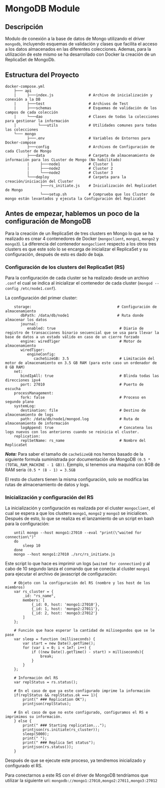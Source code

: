 # MongoDB Module

## Descripción

Modulo de conexión a la base de datos de Mongo utilizando el driver `mongodb`, incluyendo esquemas de validación y clases que facilita el acceso a los datos almacenados en las diferentes colecciones. 
Ademas, para la utilización de este mismo se ha desarrollado con Docker la creación de un ReplicaSet de MongoDb.

## Estructura del Proyecto
    
    docker-compose.yml
        ├─── api
        |     ├───index.js                # Archivo de inicialización y conexión a la DB
        |     ├───test                    # Archivos de Test
        |     ├───schemas                 # Esquemas de validación de los campos de cada colección
        |     └───dao                     # Clases de todas la colecciones para gestionar la información
        |          └───utils              # Utilidades comunes para todas las colecciones
        └─── mongo
              ├───.env                    # Variables de Entornos para Docker-compose
              ├───config                  # Archivos de Configuración de cada Cluster de Mongo
              ├───data                    # Carpeta de almacenamiento de información para los CLuster de Mongo (No habilitado)
              |     ├───node1             # Cluster 1
              |     ├───node2             # Cluster 2
              |     └───node2             # Cluster 3
              └───deploy                  # Carpeta para la creación/iniciación del Cluster
                    ├───rs_initiate.js    # Inicialización del ReplicaSet de Mongo
                    └───setup.sh          # Comprueba que los Cluster de mongo están levantados y ejecuta la Configuración del ReplicaSet
     

## Antes de empezar, hablemos un poco de la configuración de MongoDB

Para la creación de un ReplicaSet de tres clusters en Mongo lo que se ha realizado es crear 4 contenedores de Docker (`mongoclient`, `mongo1`, `mongo2` y `mongo3`). 
La diferencia del contenedor `mongoclient` respecto a los otros tres clusters es que este solo lo se encarga de inicializar el ReplicaSet y su configuración, después de esto es dado de baja.

### Configuración de los clusters del ReplicaSet (RS)

Para la configuración de cada cluster se ha realizado desde un archivo `.conf` el cual se indica al inicializar el contenedor de cada cluster (`mongod --config /etc/node1.conf`).

La configuración del primer cluster:

        storage:                                       # Configuración de almacenamiento
           dbPath: /data/db/node1                      # Ruta donde almacenar los datos
           journal:
              enabled: true                             # Diario de registro de transacciones binario secuencial que se usa para llevar la base de datos a un estado válido en caso de un cierre forzado
           engine: wiredTiger                           # Motor de almacenamiento
           wiredTiger:                                  
              engineConfig:
                 cacheSizeGB: 3.5                       # Limitación del motor de almacenamiento en 3.5 GB RAM (para este caso un ordenador de 8 GB RAM)
        net:
           bindIpAll: true                              # Blinda todas las direcciones ipv4
           port: 27010                                  # Puerto de escucha
        processManagement:
           fork: false                                  # Proceso en segundo plano
        systemLog:
           destination: file                            # Destino de almacenamiento de logs
           path: /data/db/node1/mongod.log              # Ruta de almacenamiento de información
           logAppend: true                              # Concatena los logs nuevos con los anteriores cuando se reinicia el cluster.
        replication:
           replSetName: rs_name                         # Nombre del ReplicaSet

***Nota:***
Para saber el tamaño de `cacheSizeGB` nos hemos basado de la siguiente formula suministrada por documentación de MongoDB `(0.5 * (TOTAL_RAM_MACHINE - 1 GB))`.
Ejemplo, si tenemos una maquina con 8GB de RAM seria `(0.5 * (8 - 1) = 3.5GB`

El resto de clusters tienen la misma configuración, solo se modifica las rutas de almacenamiento de datos y logs.

### Inicialización y configuración del RS

La inicialización y configuración es realizada por el cluster `mongoclient`, el cual se espera a que los clusters `mongo1`, `mongo2` y `mongo3` se inicialicen. 
Después de esto, lo que se realiza es el lanzamiento de un script en bash para la configuración:

        until mongo --host mongo1:27010 --eval "print(\"waited for connection\")"
        do
            sleep 10
        done
        mongo --host mongo1:27010 ./src/rs_initiate.js

Este script lo que hace es imprimir un logs (`waited for connection`) y al cabo de 10 segundo lanza el comando que se conecta al cluster `mongo1` 
para ejecutar el archivo de javascript de configuración:

        # Objeto con la configuración del RS (nombre y los host de los miembros)
        var rs_cluster = {
            _id: "rs_name",
            members: [
                {_id: 0, host: 'mongo1:27010'},
                {_id: 1, host: 'mongo2:27011'},
                {_id: 2, host: 'mongo3:27012'}
            ]
        };
        
        # Función que hace esperar la cantidad de milisegundos que se le pase
        var sleep = function (milliseconds) {
            var start = new Date().getTime();
            for (var i = 0; i < 1e7; i++) {
                if ((new Date().getTime() - start) > milliseconds){
                    break;
                }
            }
        };
        
        # Información del RS
        var replStatus = rs.status();
        
        # En el caso de que ya este configurado imprime la información
        if(replStatus && replStatus.ok === 1){
            print(" ### Replication OK");
            printjson(replStatus);
        
        # En el caso de que no este configurado, configuramos el RS e imprimimos su información.
        } else {
            print(" ### Starting replication...");
            printjson(rs.initiate(rs_cluster));
            sleep(5000);
            print(" ");
            print(" ### Replica Set status");
            printjson(rs.status());
        }

Después de que se ejecute este proceso, ya tendremos inicializado y configurado el RS.

Para conectarnos a este RS con el driver de MongoDB tendríamos que utilizar la siguiente uri: `mongodb://mongo1:27010,mongo2:27011,mongo3:27012`
